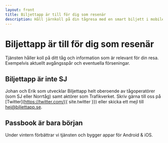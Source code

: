 ```yaml
---
layout: front
title: Biljettapp är till för dig som resenär
description: Håll järnkoll på din tågresa med en smart biljett i mobilen.
---
```


# Biljettapp är till för dig som resenär

Tjänsten håller koll på ditt tåg och information som är relevant för din resa. Exempelvis aktuellt avgångsspår och eventuella förseningar.

## Biljettapp är inte SJ

Johan och Erik som utvecklar Biljettapp helt oberoende av tågoperatörer (som SJ eller Norrtåg) samt aktörer som Trafikverket. Skriv gärna till oss på [Twitter](https://twitter.com/{{ site.twitter }}) eller skicka ett mejl till [hej@biljettapp.se](mailto:hej@biljettapp.se).

## Passbook är bara början

Under vintern förbättrar vi tjänsten och bygger appar för Android &amp; iOS.